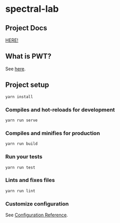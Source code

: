 # spectral-lab

## Project Docs
[HERE!](https://scrapbox.io/frontier-of-music/Project_Starling_Docs_Main_Page)

## What is PWT?
See [here](https://docs.google.com/presentation/d/1ymAdCnPOHE0zmWonx3Z4-dZTxSzDACBRHViL6W8dvDw/edit#slide=id.p).

## Project setup
```
yarn install
```

### Compiles and hot-reloads for development
```
yarn run serve
```

### Compiles and minifies for production
```
yarn run build
```

### Run your tests
```
yarn run test
```

### Lints and fixes files
```
yarn run lint
```

### Customize configuration
See [Configuration Reference](https://cli.vuejs.org/config/).